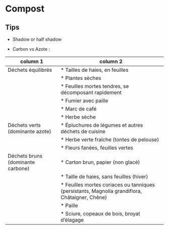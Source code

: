 # Compost

## Tips

- Shadow or half shadow

- Carbon vs Azote : 


| column 1 | column 2 |
|----------|----------|
| Déchets équilibrés   | * Tailles de haies, en feuilles|
|          | * Plantes sèches|
|          | * Feuilles mortes tendres, se décomposant rapidement|
|          | * Fumier avec paille|
|          | * Marc de café|
|          | * Herbe sèche|
| Déchets verts (dominante azote)   | * Épluchures de légumes et autres déchets de cuisine|
|          | * Herbe verte fraîche (tontes de pelouse)|
|          | * Fleurs fanées, feuilles vertes|
| Déchets bruns (dominante carbone) | * Carton brun, papier (non glacé)|
|          | * Taille de haies, sans feuilles (hiver)|
|          | * Feuilles mortes coriaces ou tanniques (persistants, Magnolia grandiflora, Châtaigner, Chêne)|
|          | * Paille|
|          | * Sciure, copeaux de bois, broyat d’élagage|
